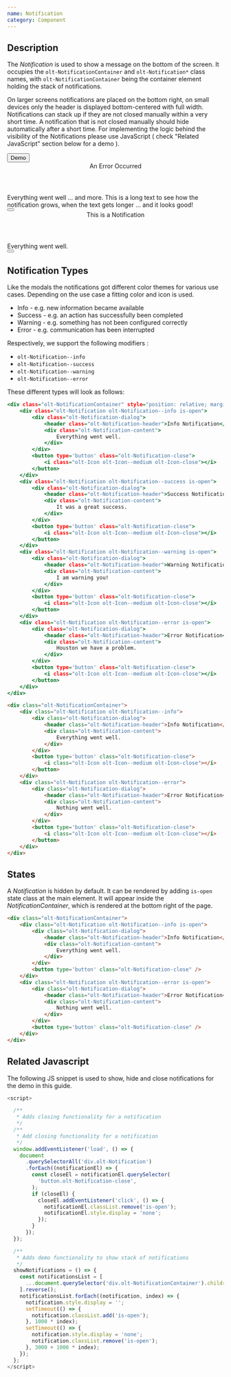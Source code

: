 ```yaml
---
name: Notification
category: Component
---
```


## Description

The *Notification* is used to show a message on the bottom of the screen.
It occupies the `olt-NotificationContainer` and `olt-Notification*` class names,
with `olt-NotificationContainer` being the container element holding the stack
of notifications.

On larger screens notifications are placed on the bottom right, on small devices
only the header is displayed bottom-centered with full width. Notifications can
stack up if they are not closed manually within a very short time. A
notification that is not closed manually should hide automatically after a short
time. For implementing the logic behind the visibility of the Notifications
please use JavaScript ( check "Related JavaScript" section below for a demo ).

<div class="olt-Card olt-u-padding24">
  <div class="olt-u-marginAuto">
    <button class="olt-Button" onclick={showNotifications()}>Demo</button>
 </div>
</div>

<div class="olt-NotificationContainer">
    <div class="olt-Notification olt-Notification--error">
        <div class="olt-Notification-dialog">
            <header class="olt-Notification-header">An Error Occurred</header>
            <div class="olt-Notification-content">
                Everything went well ... and more. This is a long text to see how the notification grows, when the text gets longer ... and it looks good!
            </div>
        </div>
        <button type='button' class="olt-Notification-close">
            <i class="olt-Icon olt-Icon--medium olt-Icon-close"></i>
        </button>
    </div>
    <div class="olt-Notification olt-Notification--success">
        <div class="olt-Notification-dialog">
            <header class="olt-Notification-header">This is a Notification</header>
            <div class="olt-Notification-content">
                Everything went well.
            </div>
        </div>
        <button type='button' class="olt-Notification-close">
            <i class="olt-Icon olt-Icon--medium olt-Icon-close"></i>
        </button>
    </div>
</div>

## Notification Types

Like the modals the notifications got different color themes for various use cases. Depending on the use case a fitting color and icon is used.

- Info - e.g. new information became available
- Success - e.g. an action has successfully been completed
- Warning - e.g. something has not been configured correctly
- Error - e.g. communication has been interrupted

Respectively, we support the following modifiers :

- `olt-Notification--info`
- `olt-Notification--success`
- `olt-Notification--warning`
- `olt-Notification--error`

These different types will look as follows:

```types.html
<div class="olt-NotificationContainer" style="position: relative; margin: 10px;">
    <div class="olt-Notification olt-Notification--info is-open">
        <div class="olt-Notification-dialog">
            <header class="olt-Notification-header">Info Notification</header>
            <div class="olt-Notification-content">
                Everything went well.
            </div>
        </div>
        <button type='button' class="olt-Notification-close">
            <i class="olt-Icon olt-Icon--medium olt-Icon-close"></i>
        </button>
    </div>
    <div class="olt-Notification olt-Notification--success is-open">
        <div class="olt-Notification-dialog">
            <header class="olt-Notification-header">Success Notification</header>
            <div class="olt-Notification-content">
                It was a great success.
            </div>
        </div>
        <button type='button' class="olt-Notification-close">
            <i class="olt-Icon olt-Icon--medium olt-Icon-close"></i>
        </button>
    </div>
    <div class="olt-Notification olt-Notification--warning is-open">
        <div class="olt-Notification-dialog">
            <header class="olt-Notification-header">Warning Notification</header>
            <div class="olt-Notification-content">
                I am warning you!
            </div>
        </div>
        <button type='button' class="olt-Notification-close">
            <i class="olt-Icon olt-Icon--medium olt-Icon-close"></i>
        </button>
    </div>
    <div class="olt-Notification olt-Notification--error is-open">
        <div class="olt-Notification-dialog">
            <header class="olt-Notification-header">Error Notification</header>
            <div class="olt-Notification-content">
                Houston we have a problem.
            </div>
        </div>
        <button type='button' class="olt-Notification-close">
            <i class="olt-Icon olt-Icon--medium olt-Icon-close"></i>
        </button>
    </div>
</div>
```

```html
<div class="olt-NotificationContainer">
    <div class="olt-Notification olt-Notification--info">
        <div class="olt-Notification-dialog">
            <header class="olt-Notification-header">Info Notification</header>
            <div class="olt-Notification-content">
                Everything went well.
            </div>
        </div>
        <button type='button' class="olt-Notification-close">
            <i class="olt-Icon olt-Icon--medium olt-Icon-close"></i>
        </button>
    </div>
    <div class="olt-Notification olt-Notification--error">
        <div class="olt-Notification-dialog">
            <header class="olt-Notification-header">Error Notification</header>
            <div class="olt-Notification-content">
                Nothing went well.
            </div>
        </div>
        <button type='button' class="olt-Notification-close">
            <i class="olt-Icon olt-Icon--medium olt-Icon-close"></i>
        </button>
    </div>
</div>

```

## States

A *Notification* is hidden by default. It can be rendered by adding `is-open`
state class at the main element. It will appear inside the
*NotificationContainer*, which is rendered at the bottom right of the page.

```html
<div class="olt-NotificationContainer">
    <div class="olt-Notification olt-Notification--info is-open">
        <div class="olt-Notification-dialog">
            <header class="olt-Notification-header">Info Notification</header>
            <div class="olt-Notification-content">
                Everything went well.
            </div>
        </div>
        <button type='button' class="olt-Notification-close" />
    </div>
    <div class="olt-Notification olt-Notification--error is-open">
        <div class="olt-Notification-dialog">
            <header class="olt-Notification-header">Error Notification</header>
            <div class="olt-Notification-content">
                Nothing went well.
            </div>
        </div>
        <button type='button' class="olt-Notification-close" />
    </div>
</div>
```

## Related Javascript

The following JS snippet is used to show, hide and close notifications for the demo in this guide.

```show_and_hide.js
<script>

  /**
   * Adds closing functionality for a notification
   */
  /**
   * Add closing functionality for a notification
   */
  window.addEventListener('load', () => {
    document
      .querySelectorAll('div.olt-Notification')
      .forEach((notificationEl) => {
        const closeEl = notificationEl.querySelector(
          'button.olt-Notification-close',
        );
        if (closeEl) {
          closeEl.addEventListener('click', () => {
            notificationEl.classList.remove('is-open');
            notificationEl.style.display = 'none';
          });
        }
      });
  });

  /**
   * Adds demo functionality to show stack of notifications
   */
  showNotifications = () => {
    const notificationsList = [
      ...document.querySelector('div.olt-NotificationContainer').children,
    ].reverse();
    notificationsList.forEach((notification, index) => {
      notification.style.display = '';
      setTimeout(() => {
        notification.classList.add('is-open');
      }, 1000 * index);
      setTimeout(() => {
        notification.style.display = 'none';
        notification.classList.remove('is-open');
      }, 3000 + 1000 * index);
    });
  };
</script>
```
